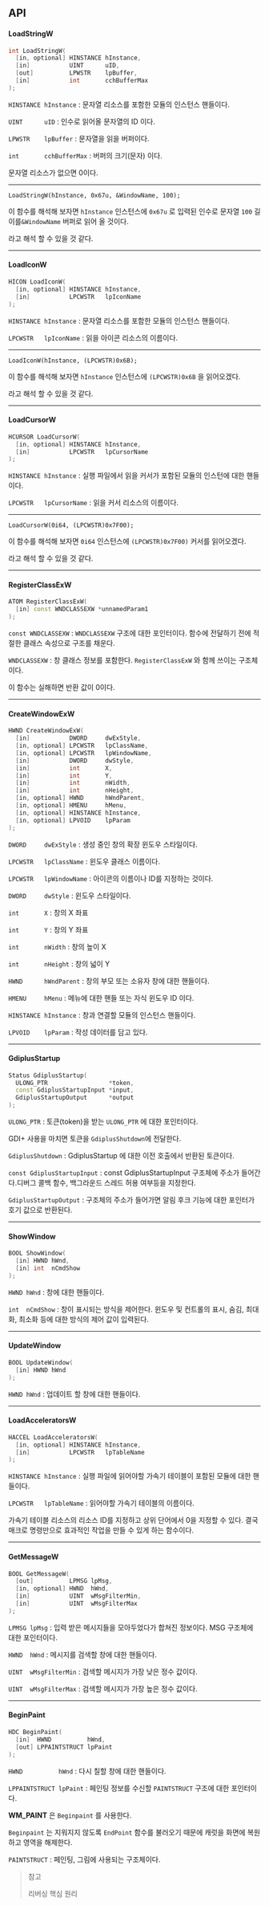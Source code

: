 ## API

#### LoadStringW

```c++
int LoadStringW(
  [in, optional] HINSTANCE hInstance,
  [in]           UINT      uID,
  [out]          LPWSTR    lpBuffer,
  [in]           int       cchBufferMax
);
```

`HINSTANCE hInstance` : 문자열 리소스를 포함한 모듈의 인스턴스 핸들이다.

`UINT      uID` : 인수로 읽어올 문자열의 ID 이다.

`LPWSTR    lpBuffer` : 문자열을 읽을 버퍼이다.

`int       cchBufferMax` : 버퍼의 크기(문자) 이다.

문자열 리소스가 없으면 0이다.

---

`LoadStringW(hInstance, 0x67u, &WindowName, 100);`

 이 함수를 해석해 보자면 `hInstance` 인스턴스에 `0x67u` 로 입력된 인수로 문자열 `100` 길이를`&WindowName` 버퍼로 읽어 올 것이다. 

라고 해석 할 수 있을 것 같다.

---

#### LoadIconW

```c++
HICON LoadIconW(
  [in, optional] HINSTANCE hInstance,
  [in]           LPCWSTR   lpIconName
);
```

`HINSTANCE hInstance` : 문자열 리소스를 포함한 모듈의 인스턴스 핸들이다.

`LPCWSTR   lpIconName` : 읽을 아이콘 리소스의 이름이다.

---

`LoadIconW(hInstance, (LPCWSTR)0x6B);`

이 함수를 해석해 보자면 `hInstance` 인스턴스에 `(LPCWSTR)0x6B` 을 읽어오겠다.

라고 해석 할 수 있을 것 같다.

---

#### LoadCursorW

```c++
HCURSOR LoadCursorW(
  [in, optional] HINSTANCE hInstance,
  [in]           LPCWSTR   lpCursorName
);
```

`HINSTANCE hInstance` : 실행 파일에서 읽을 커서가 포함된 모듈의 인스턴에 대한 핸들이다. 

`LPCWSTR   lpCursorName` : 읽을 커서 리소스의 이름이다.

---

`LoadCursorW(0i64, (LPCWSTR)0x7F00);`

이 함수를 해석해 보자면 `0i64` 인스턴스에 `(LPCWSTR)0x7F00)` 커서를 읽어오겠다.

라고 해석 할 수 있을 것 같다.

---

#### RegisterClassExW

```c++
ATOM RegisterClassExW(
  [in] const WNDCLASSEXW *unnamedParam1
);
```

`const WNDCLASSEXW` : `WNDCLASSEXW` 구조에 대한 포인터이다. 함수에 전달하기 전에 적절한 클래스 속성으로 구조를 채운다.

`WNDCLASSEXW` : 창 클래스 정보를 포함한다. `RegisterClassExW` 와 함께 쓰이는 구조체이다.

이 함수는 실해하면 반환 값이 0이다.

---

#### CreateWindowExW

```C++
HWND CreateWindowExW(
  [in]           DWORD     dwExStyle,
  [in, optional] LPCWSTR   lpClassName,
  [in, optional] LPCWSTR   lpWindowName,
  [in]           DWORD     dwStyle,
  [in]           int       X,
  [in]           int       Y,
  [in]           int       nWidth,
  [in]           int       nHeight,
  [in, optional] HWND      hWndParent,
  [in, optional] HMENU     hMenu,
  [in, optional] HINSTANCE hInstance,
  [in, optional] LPVOID    lpParam
);
```

`DWORD     dwExStyle` : 생성 중인 창의 확장 윈도우 스타일이다.

`LPCWSTR   lpClassName` : 윈도우 클래스 이름이다.

`LPCWSTR   lpWindowName` : 아이콘의 이름이나 ID를 지정하는 것이다.

`DWORD     dwStyle` : 윈도우 스타일이다.

`int       X` : 창의 X 좌표

`int       Y` : 창의 Y 좌표

`int       nWidth` : 창의 높이 X

`int       nHeight` : 창의 넓이 Y

`HWND      hWndParent` : 창의 부모 또는 소유자 창에 대한 핸들이다.

`HMENU     hMenu` : 메뉴에 대한 핸들 또는 자식 윈도우 ID 이다.

`HINSTANCE hInstance` : 창과 연결할 모듈의 인스턴스 핸들이다.

`LPVOID    lpParam` : 작성 데이터를 담고 있다.

---

#### GdiplusStartup

```C++
Status GdiplusStartup(
  ULONG_PTR                 *token,
  const GdiplusStartupInput *input,
  GdiplusStartupOutput      *output
);
```

`ULONG_PTR` : 토큰(token)을 받는 `ULONG_PTR` 에 대한 포인터이다.

GDI+ 사용을 마치면 토큰을 `GdiplusShutdown`에 전달한다.

`GdiplusShutdown` : GdiplusStartup 에 대한 이전 호출에서 반환된 토큰이다.

`const GdiplusStartupInput` : const GdiplusStartupInput 구조체에 주소가 들어간다.디버그 콜백 함수, 백그라운드 스레드 허용 여부등을 지정한다.

`GdiplusStartupOutput` :  구조체의 주소가 들어가면 알림 후크 기능에 대한 포인터가 호기 값으로 반환된다.

---

#### ShowWindow

```C++
BOOL ShowWindow(
  [in] HWND hWnd,
  [in] int  nCmdShow
);
```

`HWND hWnd` : 창에 대한 핸들이다.

`int  nCmdShow` : 창이 표시되는 방식을 제어한다. 윈도우 및 컨트롤의 표시, 숨김, 최대화, 최소화 등에 대한 방식의 제어 값이 입력된다.

---

#### UpdateWindow

```C++
BOOL UpdateWindow(
  [in] HWND hWnd
);
```

`HWND hWnd` : 업데이트 할 창에 대한 핸들이다.

---

#### LoadAcceleratorsW

```C++
HACCEL LoadAcceleratorsW(
  [in, optional] HINSTANCE hInstance,
  [in]           LPCWSTR   lpTableName
);
```

`HINSTANCE hInstance` : 실행 파일에 읽어야할 가속기 테이블이 포함된 모듈에 대한 핸들이다.

`LPCWSTR   lpTableName` : 읽어야할 가속기 테이블의 이름이다. 

가속기 테이블 리소스의 리소스 ID를 지정하고 상위 단어에서 0을 지정할 수 있다. 결국 매크로 명령만으로 효과적인 작업을 만들 수 있게 하는 함수이다.

---

#### GetMessageW

```C++
BOOL GetMessageW(
  [out]          LPMSG lpMsg,
  [in, optional] HWND  hWnd,
  [in]           UINT  wMsgFilterMin,
  [in]           UINT  wMsgFilterMax
);
```

`LPMSG lpMsg` : 입력 받은 메시지들을 모아두었다가 합쳐진 정보이다. MSG 구조체에 대한 포인터이다.

`HWND  hWnd` : 메시지를 검색할 창에 대한 핸들이다.

`UINT  wMsgFilterMin` : 검색할 메시지가 가장 낮은 정수 값이다. 

`UINT  wMsgFilterMax` : 검색할 메시지가 가장 높은 정수 값이다.

---

#### BeginPaint

```C++
HDC BeginPaint(
  [in]  HWND          hWnd,
  [out] LPPAINTSTRUCT lpPaint
);
```

`HWND          hWnd` : 다시 칠할 창에 대한 핸들이다.

`LPPAINTSTRUCT lpPaint` : 페인팅 정보를 수신할 `PAINTSTRUCT` 구조에 대한 포인터이다.

**WM_PAINT** 은 `Beginpaint` 를 사용한다.

`Beginpaint` 는 지워지지 않도록 `EndPoint` 함수를 불러오기 때문에 캐럿을 화면에 복원하고 영역을 해제한다.

`PAINTSTRUCT` : 페인팅, 그림에 사용되는 구조체이다.



> 참고
>
> 리버싱 핵심 원리